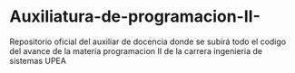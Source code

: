 # Auxiliatura-de-programacion-II-
Repositorio oficial del auxiliar de docencia donde se subirá todo el codigo del avance de la materia programacion II de la carrera ingenieria de sistemas UPEA
